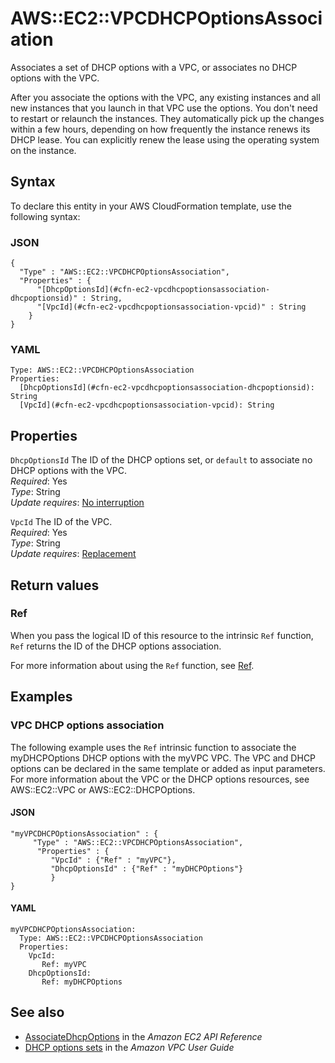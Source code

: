 # AWS::EC2::VPCDHCPOptionsAssociation<a name="aws-resource-ec2-vpc-dhcp-options-assoc"></a>

Associates a set of DHCP options with a VPC, or associates no DHCP options with the VPC\.

After you associate the options with the VPC, any existing instances and all new instances that you launch in that VPC use the options\. You don't need to restart or relaunch the instances\. They automatically pick up the changes within a few hours, depending on how frequently the instance renews its DHCP lease\. You can explicitly renew the lease using the operating system on the instance\.

## Syntax<a name="aws-resource-ec2-vpc-dhcp-options-assoc-syntax"></a>

To declare this entity in your AWS CloudFormation template, use the following syntax:

### JSON<a name="aws-resource-ec2-vpc-dhcp-options-assoc-syntax.json"></a>

```
{
  "Type" : "AWS::EC2::VPCDHCPOptionsAssociation",
  "Properties" : {
      "[DhcpOptionsId](#cfn-ec2-vpcdhcpoptionsassociation-dhcpoptionsid)" : String,
      "[VpcId](#cfn-ec2-vpcdhcpoptionsassociation-vpcid)" : String
    }
}
```

### YAML<a name="aws-resource-ec2-vpc-dhcp-options-assoc-syntax.yaml"></a>

```
Type: AWS::EC2::VPCDHCPOptionsAssociation
Properties: 
  [DhcpOptionsId](#cfn-ec2-vpcdhcpoptionsassociation-dhcpoptionsid): String
  [VpcId](#cfn-ec2-vpcdhcpoptionsassociation-vpcid): String
```

## Properties<a name="aws-resource-ec2-vpc-dhcp-options-assoc-properties"></a>

`DhcpOptionsId`  <a name="cfn-ec2-vpcdhcpoptionsassociation-dhcpoptionsid"></a>
The ID of the DHCP options set, or `default` to associate no DHCP options with the VPC\.  
*Required*: Yes  
*Type*: String  
*Update requires*: [No interruption](https://docs.aws.amazon.com/AWSCloudFormation/latest/UserGuide/using-cfn-updating-stacks-update-behaviors.html#update-no-interrupt)

`VpcId`  <a name="cfn-ec2-vpcdhcpoptionsassociation-vpcid"></a>
The ID of the VPC\.  
*Required*: Yes  
*Type*: String  
*Update requires*: [Replacement](https://docs.aws.amazon.com/AWSCloudFormation/latest/UserGuide/using-cfn-updating-stacks-update-behaviors.html#update-replacement)

## Return values<a name="aws-resource-ec2-vpc-dhcp-options-assoc-return-values"></a>

### Ref<a name="aws-resource-ec2-vpc-dhcp-options-assoc-return-values-ref"></a>

When you pass the logical ID of this resource to the intrinsic `Ref` function, `Ref` returns the ID of the DHCP options association\.

For more information about using the `Ref` function, see [Ref](https://docs.aws.amazon.com/AWSCloudFormation/latest/UserGuide/intrinsic-function-reference-ref.html)\.

## Examples<a name="aws-resource-ec2-vpc-dhcp-options-assoc--examples"></a>



### VPC DHCP options association<a name="aws-resource-ec2-vpc-dhcp-options-assoc--examples--VPC_DHCP_options_association"></a>

The following example uses the `Ref` intrinsic function to associate the myDHCPOptions DHCP options with the myVPC VPC\. The VPC and DHCP options can be declared in the same template or added as input parameters\. For more information about the VPC or the DHCP options resources, see AWS::EC2::VPC or AWS::EC2::DHCPOptions\. 

#### JSON<a name="aws-resource-ec2-vpc-dhcp-options-assoc--examples--VPC_DHCP_options_association--json"></a>

```
"myVPCDHCPOptionsAssociation" : {
     "Type" : "AWS::EC2::VPCDHCPOptionsAssociation",
      "Properties" : {
         "VpcId" : {"Ref" : "myVPC"},
         "DhcpOptionsId" : {"Ref" : "myDHCPOptions"}
         }
}
```

#### YAML<a name="aws-resource-ec2-vpc-dhcp-options-assoc--examples--VPC_DHCP_options_association--yaml"></a>

```
myVPCDHCPOptionsAssociation:
  Type: AWS::EC2::VPCDHCPOptionsAssociation
  Properties:
    VpcId:
       Ref: myVPC
    DhcpOptionsId:
       Ref: myDHCPOptions
```

## See also<a name="aws-resource-ec2-vpc-dhcp-options-assoc--seealso"></a>
+  [AssociateDhcpOptions](https://docs.aws.amazon.com/AWSEC2/latest/APIReference/API_AssociateDhcpOptions.html) in the *Amazon EC2 API Reference*
+ [DHCP options sets](https://docs.aws.amazon.com/vpc/latest/userguide/VPC_DHCP_Options.html) in the *Amazon VPC User Guide*

